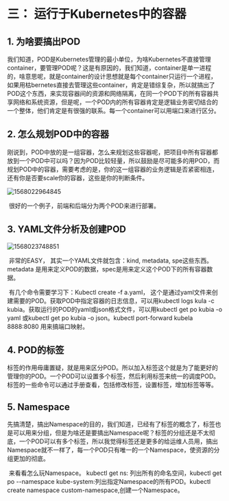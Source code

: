 # 三： 运行于Kubernetes中的容器

## 1. 为啥要搞出POD

​	我们知道，POD是Kubernetes管理的最小单位，为啥Kubernetes不直接管理container，要管理POD呢？这是有原因的，我们知道，container是单一进程的，啥意思呢，就是container的设计思想就是每个container只运行一个进程， 如果用枯bernetes直接去管理这些container，肯定是错综复杂，所以就搞出了POD这个东西，来实现容器间的资源和网络隔离，在同一个POD下的所有容器共享网络和系统资源，但是呢，一个POD内的所有容器肯定是逻辑业务密切结合的一个整体，他们肯定是有很强的联系。每一个container可以用端口来进行区分。

## 2. 怎么规划POD中的容器

​	刚说到，POD中放的是一组容器，怎么来规划这些容器呢，把项目中所有容器都放到一个POD中可以吗？因为POD比较轻量，所以鼓励是尽可能多的用POD，而规划POD中的容器，需要考虑的是，你的这一组容器的业务逻辑是否紧密相连，还有你是否要scale你的容器，这些是你的判断条件。

![1568022964845](D:\Users\tmprl6\AppData\Roaming\Typora\typora-user-images\1568022964845.png)



​	很好的一个例子，前端和后端分为两个POD来进行部署。

## 3. YAML文件分析及创建POD

![1568023748851](D:\Users\tmprl6\AppData\Roaming\Typora\typora-user-images\1568023748851.png)

​	非常的EASY， 其实一个YAML文件就包含：kind, metadata, spe这些东西。metadata 是用来定义POD的数据，spec是用来定义这个POD下的所有容器数据。

​	有几个命令需要学习下：Kubectl create -f a.yaml， 这个是通过yaml文件来创建需要的POD。获取POD中指定容器的日志信息，可以用kubectl logs kula -c kubia。获取运行的POD的yaml或json格式文件，可以用kubectl get po kubia -o yaml 或kubectl get po kubia -o json。kubectl port-forward kubela 8888:8080 用来搞端口映射。 

## 4. POD的标签

​	标签的作用毋庸置疑，就是用来区分POD。所以加入标签这个就是为了能更好的管理你的POD。一个POD可以设置多个标签，然后利用标签来统一的调度POD。标签的一些命令可以通过手册查看，包括修改标签，设置标签，增加标签等等。

## 5. Namespace 

​	先搞清楚，搞出Namespace的目的，我们知道，已经有了标签的概念了，标签也是可以用来分组，但是为啥还是要搞出Namespace呢？标签的分组还是不太彻底，一个POD可以有多个标签，所以我觉得标签还是更多的给运维人员用，搞出Namespace就不一样了，每一个POD只有唯一的一个Namespace，使资源的分组更加的彻底。

​	来看看怎么玩Namespace。 kubectl get ns: 列出所有的命名空间，kubectl get po --namespace kube-system:列出指定Namespace的所有POD。kubectl create namespace custom-namespace,创建一个Namespace。



